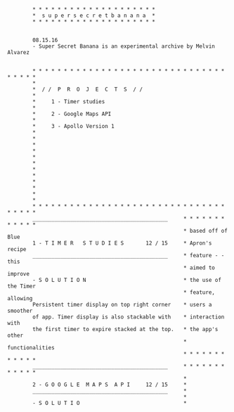 			* * * * * * * * * * * * * * * * * * * *
			*  s u p e r s e c r e t b a n a n a  *
			* * * * * * * * * * * * * * * * * * * *


			08.15.16
			- Super Secret Banana is an experimental archive by Melvin Alvarez


			* * * * * * * * * * * * * * * * * * * * * * * * * * * * * * * * * * * *
			*  
			*  / /  P  R  O  J  E  C  T  S  / / 
			*
			*     1 - Timer studies
			*
			*     2 - Google Maps API
			*
			*     3 - Apollo Version 1 
			*
			*
			*
			*
			*
			*
			*
			*
			*
			*
			*
			*
			* * * * * * * * * * * * * * * * * * * * * * * * * * * * * * * * * * * *
			___________________________________________		* * * * * * * * * * * *
															* based off of Blue 
			1 - T I M E R   S T U D I E S       12 / 15		* Apron's recipe 
			___________________________________________		* feature - - this
															* aimed to improve
			- S O L U T I O N								* the use of the Timer
															* feature, allowing	
			Persistent timer display on top right corner	* users a smoother
			of app. Timer display is also stackable with	* interaction with
			the first timer to expire stacked at the top.	* the app's other
															* functionalities
															* * * * * * * * * * * *
			___________________________________________		* * * * * * * * * * * *
															*
			2 - G O O G L E  M A P S  A P I     12 / 15 	*
			___________________________________________		*
															*
			- S O L U T I O 								*

